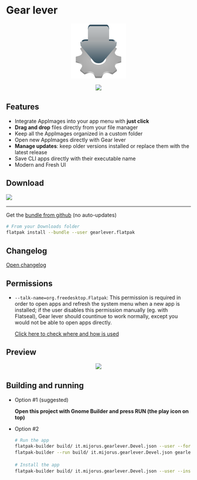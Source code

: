 # Gear lever


<p align="center">
  <img width="150" src="data/icons/hicolor/scalable/apps/it.mijorus.gearlever.svg">
</p>

<p align="center"><a href="https://flatstat.mijorus.it/app/it.mijorus.gearlever"  align="center"><img width="150" src="https://img.shields.io/endpoint?url=https://flathub-stats-backend.vercel.app/badges/it.mijorus.gearlever/shields.io.json"></a></p>

## Features
- Integrate AppImages into your app menu with **just click**
- **Drag and drop** files directly from your file manager
- Keep all the AppImages organized in a custom folder
- Open new AppImages directly with Gear lever
- **Manage updates**: keep older versions installed or replace them with the latest release
- Save CLI apps directly with their executable name
- Modern and Fresh UI

## Download
<a href="https://flathub.org/apps/details/it.mijorus.gearlever" align="center">
  <img width="200" src="https://flathub.org/assets/badges/flathub-badge-i-en.png">
</a>

___

Get the [bundle from github](https://github.com/mijorus/gearlever/releases) (no auto-updates)
```sh
# From your Downloads folder
flatpak install --bundle --user gearlever.flatpak
```

## Changelog
[Open changelog](https://gearlever.mijorus.it/changelog)

## Permissions

- `--talk-name=org.freedesktop.Flatpak`: This permission is required in order to open apps and refresh the system menu when a new app is installed; if the user disables this permission manually (eg. with Flatseal), Gear lever should countinue to work normally, except you would not be able to open apps directly.

  [Click here to check where and how is used](https://github.com/search?q=repo%3Amijorus%2Fgearlever%20host_sh%20host_threaded_sh&type=code)

## Preview
<p align="center">
  <img width="850" src="https://raw.githubusercontent.com/mijorus/gearlever/master/docs/gearlever3.png">
</p>

## Building and running
- Option #1 (suggested)

  **Open this project with Gnome Builder and press RUN (the play icon on top)**

- Option #2
  ```sh
  # Run the app
  flatpak-builder build/ it.mijorus.gearlever.Devel.json --user --force-clean
  flatpak-builder --run build/ it.mijorus.gearlever.Devel.json gearlever

  # Install the app
  flatpak-builder build/ it.mijorus.gearlever.Devel.json --user --install --force-clean
  ```
